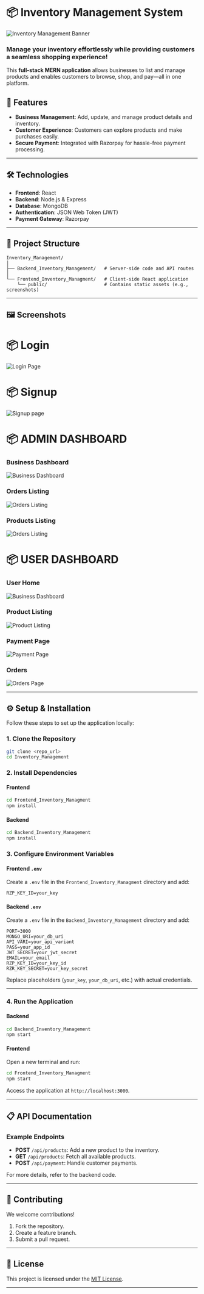 
# 📦 Inventory Management System  

![Inventory Management Banner](https://github.com/mohitsinghgarry/Inventory_Management/raw/main/Frontend_Inventory_Managment/public/banner.png)

### **Manage your inventory effortlessly while providing customers a seamless shopping experience!**  

This **full-stack MERN application** allows businesses to list and manage products and enables customers to browse, shop, and pay—all in one platform.  

## 🚀 Features  

- **Business Management**: Add, update, and manage product details and inventory.  
- **Customer Experience**: Customers can explore products and make purchases easily.  
- **Secure Payment**: Integrated with Razorpay for hassle-free payment processing.  

---

## 🛠️ Technologies  

- **Frontend**: React  
- **Backend**: Node.js & Express  
- **Database**: MongoDB  
- **Authentication**: JSON Web Token (JWT)  
- **Payment Gateway**: Razorpay  

---

## 📂 Project Structure  

```
Inventory_Management/
│
├── Backend_Inventory_Management/   # Server-side code and API routes
│
└── Frontend_Inventory_Managment/   # Client-side React application
    └── public/                     # Contains static assets (e.g., screenshots)
```

---

## 🖼️ Screenshots 

# 📦 Login    
![Login Page](https://github.com/mohitsinghgarry/Inventory_Management/raw/main/Frontend_Inventory_Managment/public/login.png)

# 📦 Signup  
![Signup page](https://github.com/mohitsinghgarry/Inventory_Management/raw/main/Frontend_Inventory_Managment/public/signup.png)


# 📦 ADMIN DASHBOARD  

### Business Dashboard  
![Business Dashboard](https://github.com/mohitsinghgarry/Inventory_Management/raw/main/Frontend_Inventory_Managment/public/dashboard-admin.png)

### Orders Listing  
![Orders Listing](https://github.com/mohitsinghgarry/Inventory_Management/raw/main/Frontend_Inventory_Managment/public/allorders-admin.png)

### Products Listing  
![Orders Listing](https://github.com/mohitsinghgarry/Inventory_Management/raw/main/Frontend_Inventory_Managment/public/productlist-admin.png)




# 📦 USER DASHBOARD  

### User Home  
![Business Dashboard](https://github.com/mohitsinghgarry/Inventory_Management/raw/main/Frontend_Inventory_Managment/public/home-userportal.png)

### Product Listing  
![Product Listing](https://github.com/mohitsinghgarry/Inventory_Management/raw/main/Frontend_Inventory_Managment/public/product-user.png)

### Payment Page  
![Payment Page](https://github.com/mohitsinghgarry/Inventory_Management/raw/main/Frontend_Inventory_Managment/public/payment.png)

### Orders   
![Orders Page](https://github.com/mohitsinghgarry/Inventory_Management/raw/main/Frontend_Inventory_Managment/public/orders.png)

---

## ⚙️ Setup & Installation  

Follow these steps to set up the application locally:

### 1. Clone the Repository  

```bash
git clone <repo_url>
cd Inventory_Management
```

### 2. Install Dependencies  

#### Frontend  

```bash
cd Frontend_Inventory_Managment
npm install
```

#### Backend  

```bash
cd Backend_Inventory_Management
npm install
```

### 3. Configure Environment Variables  

#### Frontend `.env`  

Create a `.env` file in the `Frontend_Inventory_Managment` directory and add:  

```env
RZP_KEY_ID=your_key
```

#### Backend `.env`  

Create a `.env` file in the `Backend_Inventory_Management` directory and add:  

```env
PORT=3000
MONGO_URI=your_db_uri
API_VARI=your_api_variant
PASS=your_app_id
JWT_SECRET=your_jwt_secret
EMAIL=your_email
RZP_KEY_ID=your_key_id
RZR_KEY_SECRET=your_key_secret
```

Replace placeholders (`your_key`, `your_db_uri`, etc.) with actual credentials.  

---

### 4. Run the Application  

#### Backend  

```bash
cd Backend_Inventory_Management
npm start
```

#### Frontend  

Open a new terminal and run:  

```bash
cd Frontend_Inventory_Managment
npm start
```

Access the application at `http://localhost:3000`.  

---

## 📋 API Documentation  

### Example Endpoints  

- **POST** `/api/products`: Add a new product to the inventory.  
- **GET** `/api/products`: Fetch all available products.  
- **POST** `/api/payment`: Handle customer payments.  

For more details, refer to the backend code.  

---

## 🤝 Contributing  

We welcome contributions!  

1. Fork the repository.  
2. Create a feature branch.  
3. Submit a pull request.  

---

## 📜 License  

This project is licensed under the [MIT License](LICENSE).  

---

